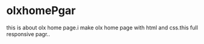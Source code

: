# olxhomePgar
this is about olx home page.i make olx home page with html and css.this full responsive pagr..
